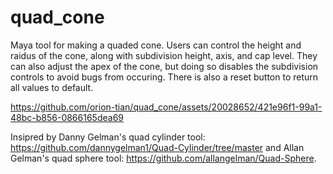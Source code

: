 # quad_cone

Maya tool for making a quaded cone. Users can control the height and raidus of the cone, along with subdivision height, axis, and cap level. They can also adjust the apex of 
the cone, but doing so disables the subdivision controls to avoid bugs from occuring. There is also a reset button to return all values to default. 

https://github.com/orion-tian/quad_cone/assets/20028652/421e96f1-99a1-48bc-b856-0866165dea69

Insipred by Danny Gelman's quad cylinder tool: https://github.com/dannygelman1/Quad-Cylinder/tree/master
 and Allan Gelman's quad sphere tool: https://github.com/allangelman/Quad-Sphere. 
